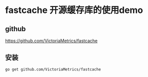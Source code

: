 # fastcache 开源缓存库的使用demo


## github
https://github.com/VictoriaMetrics/fastcache

## 安装
```bash
go get github.com/VictoriaMetrics/fastcache
```
